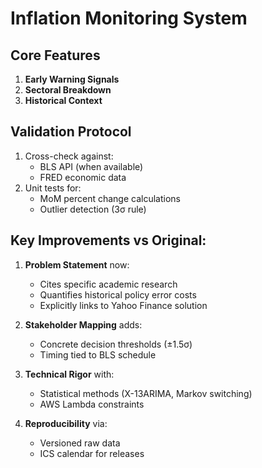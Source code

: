 # Inflation Monitoring System  

## Core Features  
1. **Early Warning Signals**
2. **Sectoral Breakdown**
3. **Historical Context**

## Validation Protocol  
1. Cross-check against:  
   - BLS API (when available)  
   - FRED economic data  
2. Unit tests for:  
   - MoM percent change calculations  
   - Outlier detection (3σ rule)

## Key Improvements vs Original:  
1. **Problem Statement** now:  
   - Cites specific academic research  
   - Quantifies historical policy error costs  
   - Explicitly links to Yahoo Finance solution  

2. **Stakeholder Mapping** adds:  
   - Concrete decision thresholds (±1.5σ)  
   - Timing tied to BLS schedule  

3. **Technical Rigor** with:  
   - Statistical methods (X-13ARIMA, Markov switching)  
   - AWS Lambda constraints  

4. **Reproducibility** via:  
   - Versioned raw data  
   - ICS calendar for releases